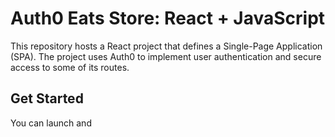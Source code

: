 # Auth0 Eats Store: React + JavaScript

This repository hosts a React project that defines a Single-Page Application (SPA). The project uses Auth0 to implement user authentication and secure access to some of its routes.

## Get Started

You can launch and